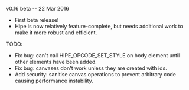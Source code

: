 v0.16 beta -- 22 Mar 2016

- First beta release!
- Hipe is now relatively feature-complete, but needs additional work to make it more robust and efficient.

TODO:

- Fix bug: can't call HIPE_OPCODE_SET_STYLE on body element until other elements have been added.
- Fix bug: canvases don't work unless they are created with ids.
- Add security: sanitise canvas operations to prevent arbitrary code causing performance instability.
